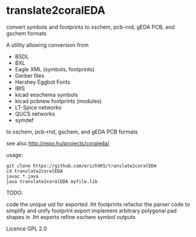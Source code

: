 # translate2coralEDA
convert symbols and footprints to xschem, pcb-rnd, gEDA PCB, and gschem formats

A utility allowing conversion from

- BSDL
- BXL
- Eagle XML (symbols, footprints)
- Gerber files
- Hershey Eggbot Fonts
- IBIS
- kicad eeschema symbols
- kicad pcbnew footprints (modules)
- LT-Spice networks
- QUCS networks
- symdef

to xschem, pcb-rnd, gschem, and gEDA PCB formats

see also http://repo.hu/projects/coraleda/


usage:

	git clone https://github.com/erichVK5/translate2coralEDA
	cd translate2coralEDA
	javac *.java
	java translate2coralEDA myfile.lib

TODO:

code the unique uid for exported .lht footprints
refactor the parser code to simplify and unify footprint export
implement arbitrary polygonal pad shapes in .lht exports 
refine xschem symbol outputs

Licence GPL 2.0
